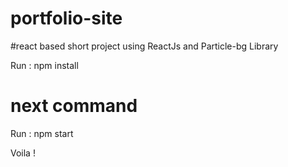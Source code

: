 # portfolio-site

#react based short project using ReactJs and Particle-bg Library

Run : npm install

# next command
Run : npm start

Voila !

